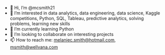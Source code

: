 - 👋 Hi, I’m @mcsmith21
- 👀 I’m interested in data analytics, data engineering, data science, Kaggle competitions, Python, SQL, Tableau, predictive analytics, solving problems, learning new skills
- 🌱 I’m currently learning Python
- 💞️ I’m looking to collaborate on interesting projects
- 📫 How to reach me: melaniec.smith@hotmail.com, msmith@wellvana.com

<!---
mcsmith21/mcsmith21 is a ✨ special ✨ repository because its `README.md` (this file) appears on your GitHub profile.
You can click the Preview link to take a look at your changes.
--->

